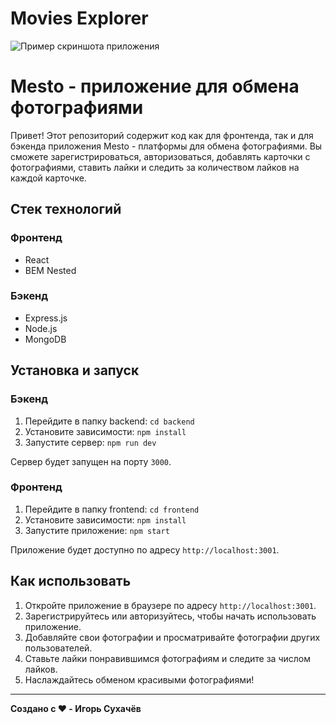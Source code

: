 # Movies Explorer

![Пример скриншота приложения](https://github.com/IgorSuhachov/mesto/raw/main/src/vendor/readmeSources/website.png?raw=true)

# Mesto - приложение для обмена фотографиями

Привет! Этот репозиторий содержит код как для фронтенда, так и для бэкенда приложения Mesto - платформы для обмена фотографиями. Вы сможете зарегистрироваться, авторизоваться, добавлять карточки с фотографиями, ставить лайки и следить за количеством лайков на каждой карточке.

## Стек технологий

### Фронтенд
- React
- BEM Nested

### Бэкенд
- Express.js
- Node.js
- MongoDB

## Установка и запуск

### Бэкенд

1. Перейдите в папку backend: `cd backend`
2. Установите зависимости: `npm install`
3. Запустите сервер: `npm run dev`

Сервер будет запущен на порту `3000`.

### Фронтенд

1. Перейдите в папку frontend: `cd frontend`
2. Установите зависимости: `npm install`
3. Запустите приложение: `npm start`

Приложение будет доступно по адресу `http://localhost:3001`.

## Как использовать

1. Откройте приложение в браузере по адресу `http://localhost:3001`.
2. Зарегистрируйтесь или авторизуйтесь, чтобы начать использовать приложение.
3. Добавляйте свои фотографии и просматривайте фотографии других пользователей.
4. Ставьте лайки понравившимся фотографиям и следите за числом лайков.
5. Наслаждайтесь обменом красивыми фотографиями!

---

**Создано с ❤️ -  Игорь Сухачёв**
